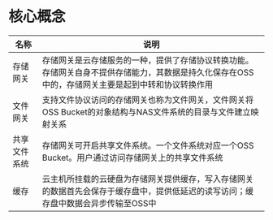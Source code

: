 # 核心概念

名称|说明
-|-
存储网关|存储网关是云存储服务的一种，提供了存储协议转换功能。存储网关自身不提供存储能力，其数据是持久化保存在OSS中的，存储网关主要是起到中转和协议转换作用
文件网关|支持文件协议访问的存储网关也称为文件网关，文件网关将OSS Bucket的对象结构与NAS文件系统的目录与文件建立映射关系
共享文件系统|存储网关可开启共享文件系统。一个文件系统对应一个OSS Bucket。用户通过访问存储网关上的共享文件系统
缓存|云主机所挂载的云硬盘为存储网关提供缓存，写入存储网关的数据首先会保存于缓存盘中，提供低延迟的读写访问；缓存盘中数据会异步传输至OSS中
